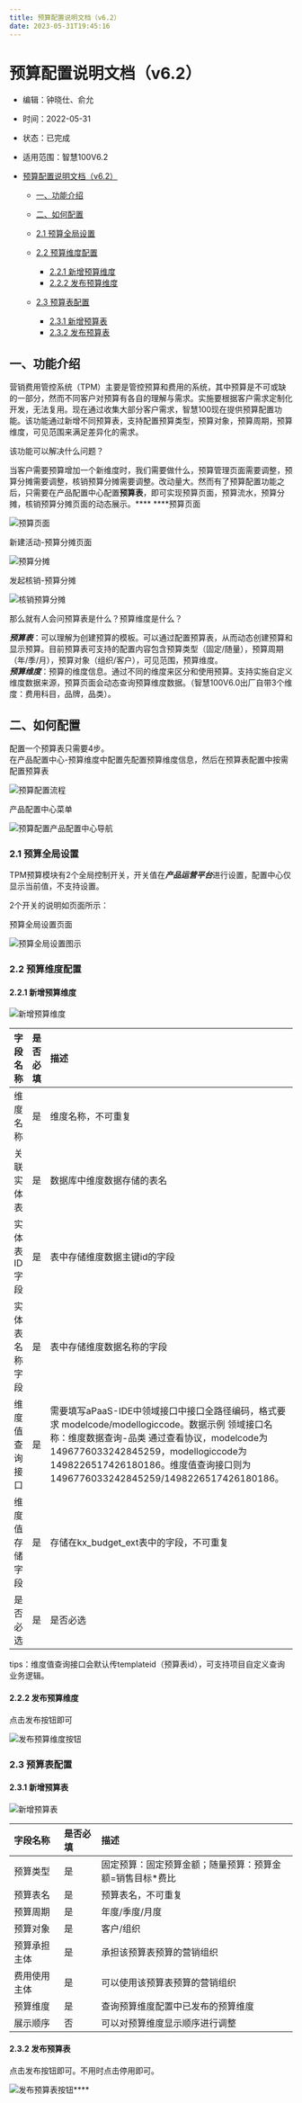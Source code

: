 ```yaml
---
title: 预算配置说明文档（v6.2）
date: 2023-05-31T19:45:16
---
```


# 预算配置说明文档（v6.2）

* 编辑：钟晓仕、俞允
* 时间：2022-05-31
* 状态：已完成

* 适用范围：智慧100V6.2
* [预算配置说明文档（v6.2）](#预算配置说明文档v62)

  * [一、功能介绍](#一功能介绍)
  * [二、如何配置](#二如何配置)
  * [2.1 预算全局设置](#21-预算全局设置)
  * [2.2 预算维度配置](#22-预算维度配置)

    * [2.2.1 新增预算维度](#221-新增预算维度)
    * [2.2.2 发布预算维度](#222-发布预算维度)
  * [2.3 预算表配置](#23-预算表配置)

    * [2.3.1 新增预算表](#231-新增预算表)
    * [2.3.2 发布预算表](#232-发布预算表)

## 一、功能介绍

营销费用管控系统（TPM）主要是管控预算和费用的系统，其中预算是不可或缺的一部分，然而不同客户对预算有各自的理解与需求。实施要根据客户需求定制化开发，无法复用。现在通过收集大部分客户需求，智慧100现在提供预算配置功能。该功能通过新增不同预算表，支持配置预算类型，预算对象，预算周期，预算维度，可见范围来满足差异化的需求。

该功能可以解决什么问题？

当客户需要预算增加一个新维度时，我们需要做什么，预算管理页面需要调整，预算分摊需要调整，核销预算分摊需要调整。改动量大。然而有了预算配置功能之后，只需要在产品配置中心配置**预算表**，即可实现预算页面，预算流水，预算分摊，核销预算分摊页面的动态展示。****
****预算页面

![预算页面](http://apaas.wxchina.com:8881/wp-content/uploads/%E9%A2%84%E7%AE%97%E9%A1%B5%E9%9D%A2-1.png)

新建活动-预算分摊页面

![预算分摊](http://apaas.wxchina.com:8881/wp-content/uploads/%E9%A2%84%E7%AE%97%E5%88%86%E6%91%8A-1.png)

发起核销-预算分摊

![核销预算分摊](http://apaas.wxchina.com:8881/wp-content/uploads/%E6%A0%B8%E9%94%80%E9%A2%84%E7%AE%97%E5%88%86%E6%91%8A-1.png)

那么就有人会问预算表是什么？预算维度是什么？

***预算表***：可以理解为创建预算的模板。可以通过配置预算表，从而动态创建预算和显示预算。目前预算表可支持的配置内容包含预算类型（固定/随量），预算周期（年/季/月），预算对象（组织/客户），可见范围，预算维度。  
***预算维度***：预算的维度信息。通过不同的维度来区分和使用预算。支持实施自定义维度数据来源，预算页面会动态查询预算维度数据。（智慧100V6.0出厂自带3个维度：费用科目，品牌，品类）。

## 二、如何配置

配置一个预算表只需要4步。  
在产品配置中心-预算维度中配置先配置预算维度信息，然后在预算表配置中按需配置预算表

![预算配置流程](http://apaas.wxchina.com:8881/wp-content/uploads/%E9%85%8D%E7%BD%AE%E6%B5%81%E7%A8%8B-1.png)

产品配置中心菜单

![预算配置产品配置中心导航](http://apaas.wxchina.com:8881/wp-content/uploads/%E4%BC%81%E4%B8%9A%E5%BE%AE%E4%BF%A1%E6%88%AA%E5%9B%BE_16855333874810.png)

### 2.1 预算全局设置

TPM预算模块有2个全局控制开关，开关值在***产品运营平台***进行设置，配置中心仅显示当前值，不支持设置。

2个开关的说明如页面所示：

预算全局设置页面

![预算全局设置图示](http://apaas.wxchina.com:8881/wp-content/uploads/%E4%BC%81%E4%B8%9A%E5%BE%AE%E4%BF%A1%E6%88%AA%E5%9B%BE_1685533295762.png)

### 2.2 预算维度配置

#### 2.2.1 新增预算维度

![新增预算维度](http://apaas.wxchina.com:8881/wp-content/uploads/%E4%BC%81%E4%B8%9A%E5%BE%AE%E4%BF%A1%E6%88%AA%E5%9B%BE_1685533341538.png)

|字段名称|是否必填|描述|
|:---|:---|:---|
|维度名称|是|维度名称，不可重复|
|关联实体表|是|数据库中维度数据存储的表名|
|实体表ID字段|是|表中存储维度数据主键id的字段|
|实体表名称字段|是|表中存储维度数据名称的字段|
|维度值查询接口|是|需要填写aPaaS-IDE中领域接口中接口全路径编码，格式要求 modelcode/modellogiccode。数据示例 领域接口名称：维度数据查询-品类 通过查看协议，modelcode为1496776033242845259，modellogiccode为1498226517426180186。维度值查询接口则为1496776033242845259/1498226517426180186。|
|维度值存储字段|是|存储在kx\_budget\_ext表中的字段，不可重复|
|是否必选|是|是否必选|


tips：维度值查询接口会默认传templateid（预算表id），可支持项目自定义查询业务逻辑。

#### 2.2.2 发布预算维度

点击发布按钮即可

![发布预算维度按钮](http://apaas.wxchina.com:8881/wp-content/uploads/%E4%BC%81%E4%B8%9A%E5%BE%AE%E4%BF%A1%E6%88%AA%E5%9B%BE_16855332289076.png)

### 2.3 预算表配置

#### 2.3.1 新增预算表

![新增预算表](http://apaas.wxchina.com:8881/wp-content/uploads/%E4%BC%81%E4%B8%9A%E5%BE%AE%E4%BF%A1%E6%88%AA%E5%9B%BE_16855330883409.png)

|字段名称|是否必填|描述|
|:---|:---|:---|
|预算类型|是|固定预算：固定预算金额；随量预算：预算金额=销售目标\*费比|
|预算表名|是|预算表名，不可重复|
|预算周期|是|年度/季度/月度|
|预算对象|是|客户/组织|
|预算承担主体|是|承担该预算表预算的营销组织|
|费用使用主体|是|可以使用该预算表预算的营销组织|
|预算维度|是|查询预算维度配置中已发布的预算维度|
|展示顺序|否|可以对预算维度显示顺序进行调整|

#### 2.3.2 发布预算表

点击发布按钮即可。不用时点击停用即可。

![发布预算表按钮](http://apaas.wxchina.com:8881/wp-content/uploads/%E4%BC%81%E4%B8%9A%E5%BE%AE%E4%BF%A1%E6%88%AA%E5%9B%BE_16855331791712.png)****